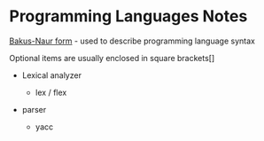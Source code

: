 # Programming Languages Notes

[Bakus-Naur form](https://en.wikipedia.org/wiki/Backus%E2%80%93Naur_form)
    - used to describe programming language syntax

Optional items are usually enclosed in square brackets[]



- Lexical analyzer
    - lex / flex

- parser
    - yacc